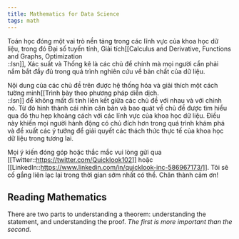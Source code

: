 ```yaml
---
title: Mathematics for Data Science
tags: math
---
```


Toán học đóng một vai trò nền tảng trong các lĩnh vực của khoa học dữ liệu, trong đó Đại số tuyến tính, Giải tích[[Calculus and Derivative, Functions and Graphs, Optimization<br/>::lsn]], Xác suất và Thống kê là các chủ đề chính mà mọi người cần phải nắm bắt đầy đủ trong quá trình nghiên cứu về bản chất của dữ liệu.

Nội dung của các chủ đề trên được hệ thống hóa và giải thích một cách tường minh[[Trình bày theo phương pháp diễn dịch.<br/>::lsn]] để không mất đi tính liên kết giữa các chủ đề với nhau và với chính nó. Từ đó hình thành cái nhìn căn bản và bao quát về chủ đề được tìm hiểu qua đó thu hẹp khoảng cách với các lĩnh vực của khoa học dữ liệu. Điều này khiến mọi người hành động có chủ đích hơn trong quá trình khám phá và đề xuất các ý tưởng để giải quyết các thách thức thực tế của khoa học dữ liệu trong tương lai.

Mọi ý kiến đóng góp hoặc thắc mắc vui lòng gửi qua [[Twitter::https://twitter.com/Quicklook102]] hoặc [[LinkedIn::https://www.linkedin.com/in/quicklook-inc-586967173/]]. Tôi sẽ cố gắng liên lạc lại trong thời gian sớm nhất có thể. Chân thành cảm ơn!

## Reading Mathematics

There are two parts to understanding a theorem: understanding the statement, and understanding the proof. *The first is more important than the second*.  


